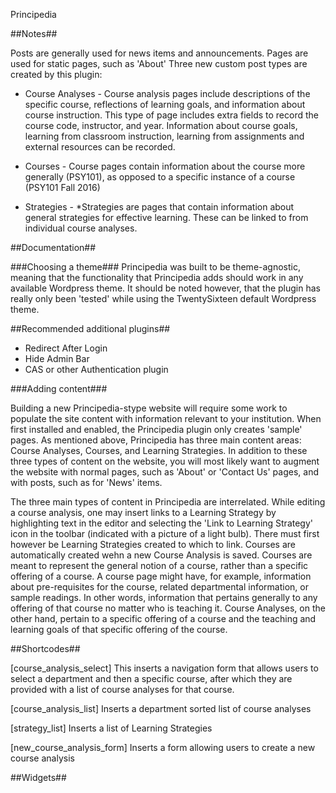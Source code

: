 Principedia

##Notes##

Posts are generally used for news items and announcements. Pages are used for static pages, such as 'About'
Three new custom post types are created by this plugin: 

* Course Analyses - Course analysis pages include descriptions of the specific course, reflections of learning goals, and information about course instruction. This type of page includes extra fields to record the course code, instructor, and year. Information about course goals, learning from classroom instruction, learning from assignments and external resources can be recorded.

* Courses - Course pages contain information about the course more generally (PSY101), as opposed to a specific instance of a course (PSY101 Fall 2016)

* Strategies - *Strategies are pages that contain information about general strategies for effective learning.  These can be linked to from individual course analyses.



##Documentation##

###Choosing a theme###
Principedia was built to be theme-agnostic, meaning that the functionality that Principedia adds should work in any available Wordpress theme. It should be noted however, that the plugin has really only been 'tested' while using the TwentySixteen default Wordpress theme.

##Recommended additional plugins##
  
 - Redirect After Login
 - Hide Admin Bar
 - CAS or other Authentication plugin


###Adding content###

Building a new Principedia-stype website will require some work to populate the site content with information relevant to your institution. When first installed and enabled, the Principedia plugin only creates 'sample' pages.  As mentioned above, Principedia has three main content areas: Course Analyses, Courses, and Learning Strategies. In addition to these three types of content on the website, you will most likely want to augment the website with normal pages, such as 'About' or 'Contact Us' pages, and with posts, such as for 'News' items. 

The three main types of content in Principedia are interrelated. While editing a course analysis, one may insert links to a Learning Strategy by highlighting text in the editor and selecting the 'Link to Learning Strategy' icon in the toolbar (indicated with a picture of a light bulb). There must first however be Learning Strategies created to which to link. Courses are automatically created wehn a new Course Analysis is saved. Courses are meant to represent the general notion of a course, rather than a specific offering of a course. A course page might have, for example, information about pre-requisites for the course, related departmental information, or sample readings.  In other words,  information that pertains generally to any offering of that course no matter who is teaching it. Course Analyses, on the other hand, pertain to a specific offering of a course and the teaching and learning goals of that specific offering of the course.

##Shortcodes##

[course_analysis_select]
 This inserts a navigation form that allows users to select a department and then a specific course, after which they are provided with a list of course analyses for that course.

[course_analysis_list]
  Inserts a department sorted list of course analyses

[strategy_list]
  Inserts a list of Learning Strategies

[new_course_analysis_form]
  Inserts a form allowing users to create a new course analysis

##Widgets##



  



